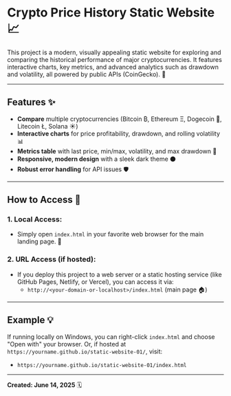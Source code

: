 # Crypto Price History Static Website 📈

This project is a modern, visually appealing static website for exploring and comparing the historical performance of major cryptocurrencies. It features interactive charts, key metrics, and advanced analytics such as drawdown and volatility, all powered by public APIs (CoinGecko). 🚀

---

## Features ✨

* **Compare** multiple cryptocurrencies (Bitcoin ₿, Ethereum Ξ, Dogecoin 🐶, Litecoin Ł, Solana ☀️)
* **Interactive charts** for price profitability, drawdown, and rolling volatility 📊
* **Metrics table** with last price, min/max, volatility, and max drawdown 🔢
* **Responsive, modern design** with a sleek dark theme ⚫
* **Robust error handling** for API issues 🛡️

---

## How to Access 🚀

### 1. **Local Access:**

* Simply open `index.html` in your favorite web browser for the main landing page. 📁

### 2. **URL Access (if hosted):**

* If you deploy this project to a web server or a static hosting service (like GitHub Pages, Netlify, or Vercel), you can access it via:
    * `http://<your-domain-or-localhost>/index.html` (main page 🏠)

---

## Example 💡

If running locally on Windows, you can right-click `index.html` and choose "Open with" your browser. Or, if hosted at `https://yourname.github.io/static-website-01/`, visit:

* `https://yourname.github.io/static-website-01/index.html`

---

**Created: June 14, 2025** 🗓️